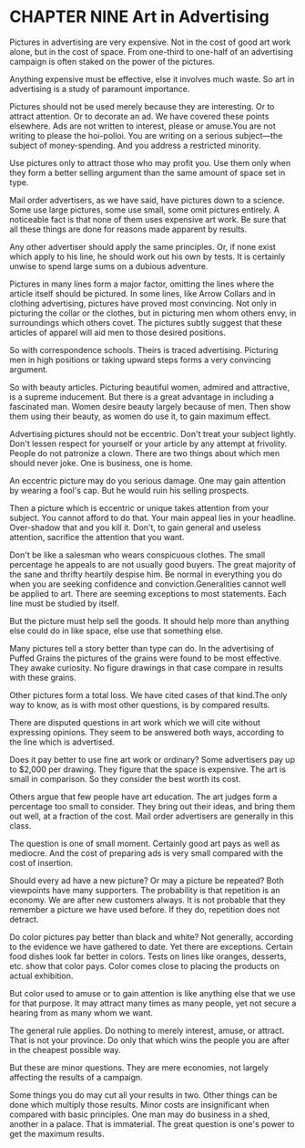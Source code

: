 # CHAPTER NINE Art in Advertising

Pictures in advertising are very expensive. Not in the cost of good art work alone, but in the cost of space. From one-third to one-half of an advertising campaign is often staked on the power of the pictures.

Anything expensive must be effective, else it involves much waste. So art in advertising is a study of paramount importance.

Pictures should not be used merely because they are interesting. Or to attract attention. Or to decorate an ad. We have covered these
points elsewhere. Ads are not written to interest, please or amuse.You are not writing to please the hoi-polloi. You are writing on a
serious subject—the subject of money-spending. And you address a restricted minority.

Use pictures only to attract those who may profit you. Use them only when they form a better selling argument than the same amount of
space set in type.

Mail order advertisers, as we have said, have pictures down to a science. Some use large pictures, some use small, some omit pictures
entirely. A noticeable fact is that none of them uses expensive art work. Be sure that all these things are done for reasons made apparent by results.

Any other advertiser should apply the same principles. Or, if none exist which apply to his line, he should work out his own by tests. It
is certainly unwise to spend large sums on a dubious adventure.

Pictures in many lines form a major factor, omitting the lines where the article itself should be pictured. In some lines, like Arrow Collars and in clothing advertising, pictures have proved most convincing.
Not only in picturing the collar or the clothes, but in picturing men whom others envy, in surroundings which others covet. The pictures
subtly suggest that these articles of apparel will aid men to those desired positions.

So with correspondence schools. Theirs is traced advertising. Picturing men in high positions or taking upward steps forms a very
convincing argument.

So with beauty articles. Picturing beautiful women, admired and attractive, is a supreme inducement. But there is a great advantage in
including a fascinated man. Women desire beauty largely because of men. Then show them using their beauty, as women do use it, to gain
maximum effect.

Advertising pictures should not be eccentric. Don't treat your subject lightly. Don't lessen respect for yourself or your article by any
attempt at frivolity. People do not patronize a clown. There are two things about which men should never joke. One is business, one is
home.

An eccentric picture may do you serious damage. One may gain attention by wearing a fool's cap. But he would ruin his selling prospects.

Then a picture which is eccentric or unique takes attention from your subject. You cannot afford to do that. Your main appeal lies in your
headline. Over-shadow that and you kill it. Don't, to gain general and useless attention, sacrifice the attention that you want.

Don't be like a salesman who wears conspicuous clothes. The small percentage he appeals to are not usually good buyers. The great
majority of the sane and thrifty heartily despise him. Be normal in everything you do when you are seeking confidence and conviction.Generalities cannot well be applied to art. There are seeming
exceptions to most statements. Each line must be studied by itself.

But the picture must help sell the goods. It should help more than anything else could do in like space, else use that something else.

Many pictures tell a story better than type can do. In the advertising of Puffed Grains the pictures of the grains were found to be most
effective. They awake curiosity. No figure drawings in that case compare in results with these grains.

Other pictures form a total loss. We have cited cases of that kind.The only way to know, as is with most other questions, is by
compared results.

There are disputed questions in art work which we will cite without expressing opinions. They seem to be answered both ways,
according to the line which is advertised.

Does it pay better to use fine art work or ordinary? Some advertisers pay up to $2,000 per drawing. They figure that the space is
expensive. The art is small in comparison. So they consider the best worth its cost.

Others argue that few people have art education. The art judges form a percentage too small to consider. They bring out their ideas, and
bring them out well, at a fraction of the cost. Mail order advertisers are generally in this class.

The question is one of small moment. Certainly good art pays as well as mediocre. And the cost of preparing ads is very small compared
with the cost of insertion.

Should every ad have a new picture? Or may a picture be repeated? Both viewpoints have many supporters. The probability is that
repetition is an economy. We are after new customers always. It is not probable that they remember a picture we have used before. If
they do, repetition does not detract.

Do color pictures pay better than black and white? Not generally, according to the evidence we have gathered to date. Yet there are
exceptions. Certain food dishes look far better in colors. Tests on lines like oranges, desserts, etc. show that color pays. Color comes
close to placing the products on actual exhibition.

But color used to amuse or to gain attention is like anything else that we use for that purpose. It may attract many times as many people,
yet not secure a hearing from as many whom we want.

The general rule applies. Do nothing to merely interest, amuse, or attract. That is not your province. Do only that which wins the people
you are after in the cheapest possible way.

But these are minor questions. They are mere economies, not largely affecting the results of a campaign.

Some things you do may cut all your results in two. Other things can be done which multiply those results. Minor costs are insignificant
when compared with basic principles. One man may do business in a shed, another in a palace. That is immaterial. The great question is
one's power to get the maximum results.



